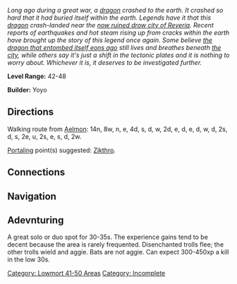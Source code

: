 *Long ago during a great war, a [dragon](Dragons "wikilink") crashed to
the earth. It crashed so hard that it had buried itself within the
earth. Legends have it that this [dragon](Dragons "wikilink")
crash-landed near the [now ruined drow city of
Reveria](:Category:_Ruins_Of_Reveria "wikilink"). Recent reports of
earthquakes and hot steam rising up from cracks within the earth have
brought up the story of this legend once again. Some believe [the dragon
that entombed itself eons ago](Forgotten_Dragon,_Zikthro "wikilink")
still lives and breathes beneath [the
city](:Category:_Ruins_Of_Reveria "wikilink"), while others say it's
just a shift in the tectonic plates and it is nothing to worry about.
Whichever it is, it deserves to be investigated further.*

**Level Range:** 42-48

**Builder:** Yoyo

## Directions

Walking route from [Aelmon](Aelmon "wikilink"): 14n, 8w, n, e, 4d, s, d,
w, 2d, e, d, e, d, w, d, 2s, d, s, 2e, u, 2s, e, s, d, 2w.

[Portaling](Portal "wikilink") point(s) suggested:
[Zikthro](Forgotten_Dragon,_Zikthro "wikilink").

## Connections

## Navigation

## Adevnturing

A great solo or duo spot for 30-35s. The experience gains tend to be
decent because the area is rarely frequented. Disenchanted trolls flee;
the other trolls wield and aggie. Bats are not aggie. Can expect
300-450xp a kill in the low 30s.

[Category: Lowmort 41-50
Areas](Category:_Lowmort_41-50_Areas "wikilink") [Category:
Incomplete](Category:_Incomplete "wikilink")
